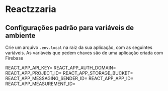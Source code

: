 # Reactzzaria

## Configurações padrão para variáveis de ambiente

Crie um arquivo `.env.local` na raiz da sua aplicação, com as seguintes variáveis.
As variáveis que pedem chaves são de uma aplicação criada com Firebase

REACT_APP_API_KEY=
REACT_APP_AUTH_DOMAIN=
REACT_APP_PROJECT_ID=
REACT_APP_STORAGE_BUCKET=
REACT_APP_MESSAGING_SENDER_ID=
REACT_APP_APP_ID=
REACT_APP_MEASUREMENT_ID=
